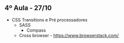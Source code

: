 ## 4º Aula - 27/10

* CSS Transitions e Pré processadores   
    * SASS
        * Compass
    * Cross browser - https://www.browserstack.com/ 
     